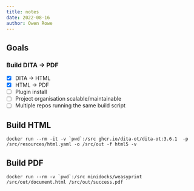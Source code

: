 ```yaml
---
title: notes
date: 2022-08-16
author: Owen Rowe
---
```


## Goals

### Build DITA -> PDF

-   [x] DITA -> HTML
-   [x] HTML -> PDF
-   [ ] Plugin install
-   [ ] Project organisation scalable/maintainable
-   [ ] Multiple repos running the same build script

## Build HTML

```
docker run --rm -it -v `pwd`:/src ghcr.io/dita-ot/dita-ot:3.6.1  -p /src/resources/html.yaml -o /src/out -f html5 -v
```

## Build PDF

```
docker run --rm -v `pwd`:/src minidocks/weasyprint /src/out/document.html /src/out/success.pdf
```
